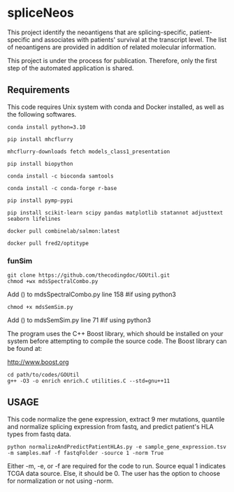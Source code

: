 # spliceNeos
This project identify the neoantigens that are splicing-specific, patient-specific and associates with patients' survival at the transcript level. The list of neoantigens are provided in addition of related molecular information. 

This project is under the process for publication. Therefore, only the first step of the automated application is shared. 

## Requirements
This code requires Unix system with conda and Docker installed, as well as the following softwares. 
```
conda install python=3.10

pip install mhcflurry

mhcflurry-downloads fetch models_class1_presentation

pip install biopython

conda install -c bioconda samtools

conda install -c conda-forge r-base

pip install pymp-pypi

pip install scikit-learn scipy pandas matplotlib statannot adjusttext seaborn lifelines

docker pull combinelab/salmon:latest

docker pull fred2/optitype
```
### funSim
```
git clone https://github.com/thecodingdoc/GOUtil.git
chmod +wx mdsSpectralCombo.py
```
Add () to mdsSpectralCombo.py line 158 #if using python3

```
chmod +x mdsSemSim.py
```
Add () to mdsSemSim.py line 71 #if using python3

The program uses the C++ Boost library, which should be installed on your system before attempting to compile the source code. The Boost library can be found at:

http://www.boost.org
```
cd path/to/codes/GOUtil
g++ -O3 -o enrich enrich.C utilities.C --std=gnu++11
```

## USAGE
This code normalize the gene expression, extract 9 mer mutations, quantile and normalize splicing expression from fastq, and predict patient's HLA types from fastq data.

```
python normalizeAndPredictPatientHLAs.py -e sample_gene_expression.tsv -m samples.maf -f fastqFolder -source 1 -norm True
```

Either -m, -e, or -f are required for the code to run. 
Source equal 1 indicates TCGA data source. Else, it should be 0. 
The user has the option to choose for normalization or not using -norm.
